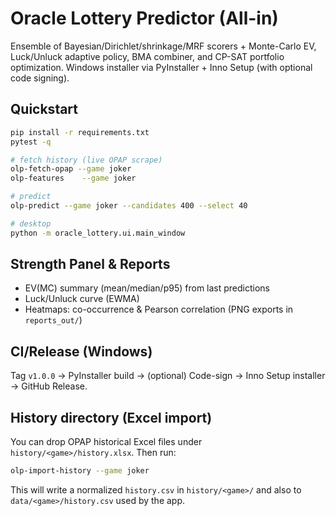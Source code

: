 
# Oracle Lottery Predictor (All-in)

Ensemble of Bayesian/Dirichlet/shrinkage/MRF scorers + Monte-Carlo EV, Luck/Unluck
adaptive policy, BMA combiner, and CP-SAT portfolio optimization. Windows installer
via PyInstaller + Inno Setup (with optional code signing).

## Quickstart
```bash
pip install -r requirements.txt
pytest -q

# fetch history (live OPAP scrape)
olp-fetch-opap --game joker
olp-features    --game joker

# predict
olp-predict --game joker --candidates 400 --select 40

# desktop
python -m oracle_lottery.ui.main_window
```


## Strength Panel & Reports
- EV(MC) summary (mean/median/p95) from last predictions
- Luck/Unluck curve (EWMA)
- Heatmaps: co-occurrence & Pearson correlation (PNG exports in `reports_out/`)

## CI/Release (Windows)
Tag `v1.0.0` → PyInstaller build → (optional) Code-sign → Inno Setup installer → GitHub Release.



## History directory (Excel import)
You can drop OPAP historical Excel files under `history/<game>/history.xlsx`. Then run:
```bash
olp-import-history --game joker
```
This will write a normalized `history.csv` in `history/<game>/` and also to `data/<game>/history.csv` used by the app.
